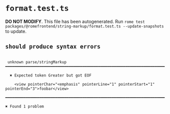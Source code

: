 # `format.test.ts`

**DO NOT MODIFY**. This file has been autogenerated. Run `rome test packages/@romefrontend/string-markup/format.test.ts --update-snapshots` to update.

## `should produce syntax errors`

```

 unknown parse/stringMarkup ━━━━━━━━━━━━━━━━━━━━━━━━━━━━━━━━━━━━━━━━━━━━━━━━━━━━━━━━━━━━━━━━━━━━━━━━

  ✖ Expected token Greater but got EOF

    <view pointerChar="<emphasis" pointerLine="1" pointerStart="1" pointerEnd="3">foobar</view>

━━━━━━━━━━━━━━━━━━━━━━━━━━━━━━━━━━━━━━━━━━━━━━━━━━━━━━━━━━━━━━━━━━━━━━━━━━━━━━━━━━━━━━━━━━━━━━━━━━━━

✖ Found 1 problem

```
